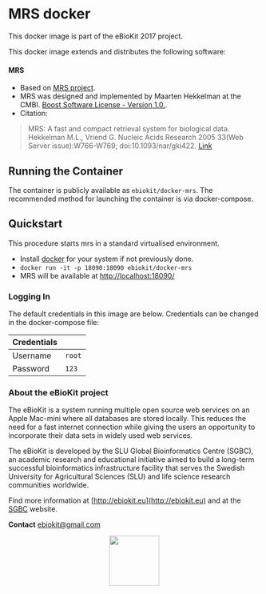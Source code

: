 MRS docker
===================

This docker image is part of the eBioKit 2017 project.

This docker image extends and distributes the following software:

#### MRS

- Based on [MRS project](http://mrs.cmbi.ru.nl/).
- MRS was designed and implemented by Maarten Hekkelman at the CMBI. [Boost Software License - Version 1.0.](https://raw.githubusercontent.com/bgruening/docker-galaxy-stable/master/LICENSE).
- Citation:
> MRS: A fast and compact retrieval system for biological data. Hekkelman M.L., Vriend G.
Nucleic Acids Research 2005 33(Web Server issue):W766-W769; doi:10.1093/nar/gki422. [Link](https://academic.oup.com/nar/article/33/suppl_2/W766/2505577/MRS-a-fast-and-compact-retrieval-system-for?ijkey=1hM9Po54JADYz0b&keytype=ref)

## Running the Container

The container is publicly available as `ebiokit/docker-mrs`. The recommended method for launching the container is via docker-compose.

## Quickstart

This procedure starts mrs in a standard virtualised environment.

- Install [docker](https://docs.docker.com/engine/installation/) for your system if not previously done.
- `docker run -it -p 18090:18090 ebiokit/docker-mrs`
- MRS will be available at [http://localhost:18090/](http://localhost:18090/)

### Logging In

The default credentials in this image are below. Credentials can be changed in the docker-compose file:

| Credentials |                    |
| ---         | ------------------ |
| Username    | `root` |
| Password    | `123`         |

### About the eBioKit project

The eBioKit is a system running multiple open source web services on an Apple Mac-mini where all databases are stored locally.
This reduces the need for a fast internet connection while giving the users an opportunity to incorporate their data sets in widely used web services.

The eBioKit is developed by the SLU Global Bioinformatics Centre (SGBC), an academic research and educational initiative aimed to build a long-term successful bioinformatics infrastructure facility that serves the Swedish University for Agricultural Sciences (SLU) and life science research communities worldwide.

Find more information at [http://ebiokit.eu](http://ebiokit.eu)  and at the [SGBC](http://sgbc.slu.se/) website.

**Contact** [ebiokit@gmail.com](ebiokit@gmail.com)

<p style="text-align:center">
<img height=100 src="https://avatars0.githubusercontent.com/u/24695838?v=3&s=200">
</p>
